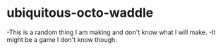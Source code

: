 # ubiquitous-octo-waddle
-This is a random thing I am making and don't know what I will make.
-It might be a game I don't know though.
